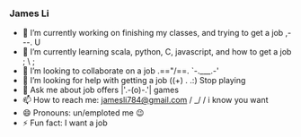 ### James Li

<!--
**skxvtchy/skxvtchy** is a ✨ _special_ ✨ repository because its `README.md` (this file) appears on your GitHub profile.
Here are some ideas to get you started:
-->

- 🔭 I’m currently working on finishing my classes, and trying to get a job                   ,---.          U
- 🌱 I’m currently learning scala, python, C, javascript, and how to get a job               ;     \         ;
- 👯 I’m looking to collaborate on a job                                                 .==\"/==.  `-.___.-'
- 🤔 I’m looking for help with getting a job                                            ((+) .  .:)           Stop playing
- 💬 Ask me about job offers                                                            |'.-(o)-.'|              games
- 📫 How to reach me: jamesli784@gmail.com                                              \/  \_/  \/          i know you want
- 😄 Pronouns: un/emploted                                                                                       me :wink:
- ⚡ Fun fact: I want a job
